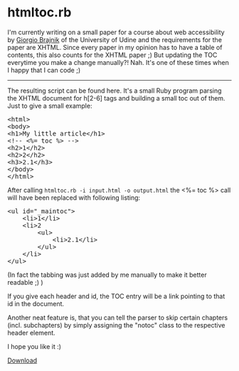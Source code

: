 # htmltoc.rb

I'm currently writing on a small paper for a course about web accessibility by [Giorgio Brajnik](http://www.dimi.uniud.it/giorgio/) of the University of Udine and the requirements for the paper are XHTML. Since every paper in my opinion has to have a table of contents, this also counts for the XHTML paper ;) But updating the TOC everytime you make a change manually?! Nah. It's one of these times when I happy that I can code ;)



-------------------------------



The resulting script can be found here. It's a small Ruby program parsing the XHTML document for h[2-6] tags and building a small toc out of them. Just to give a small example:

<pre class="code">
&lt;html&gt;
&lt;body&gt;
&lt;h1&gt;My little article&lt;/h1&gt;
&lt;!-- &lt;%= toc %&gt; --&gt;
&lt;h2&gt;1&lt;/h2&gt;
&lt;h2&gt;2&lt;/h2&gt;
&lt;h3&gt;2.1&lt;/h3&gt;
&lt;/body&gt;
&lt;/html&gt;
</pre>

After calling `htmltoc.rb -i input.html -o output.html` the <%= toc %> call will have been replaced with following listing:

<pre class="code">
&lt;ul id=&quot;_maintoc&quot;&gt;
	&lt;li&gt;1&lt;/li&gt;
	&lt;li&gt;2
		&lt;ul&gt;
			&lt;li&gt;2.1&lt;/li&gt;
		&lt;/ul&gt;
	&lt;/li&gt;
&lt;/ul&gt;
</pre>

(In fact the tabbing was just added by me manually to make it better readable ;) )

If you give each header and id, the TOC entry will be a link pointing to that id in the document.

Another neat feature is, that you can tell the parser to skip certain chapters (incl. subchapters) by simply assigning the "notoc" class to the respective header element.

I hope you like it :) 

<a href="http://zerokspot.com/uploads/htmltoc.rb" class="download" title="Download htmltoc.rb">Download</a>

